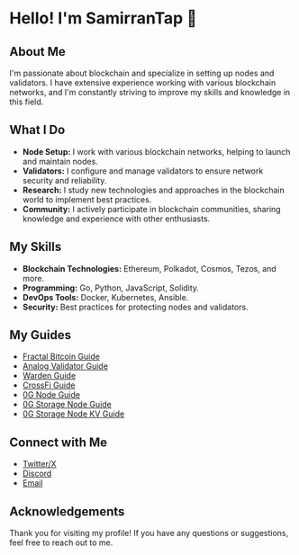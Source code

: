 # Hello! I'm SamirranTap 👋

## About Me
I'm passionate about blockchain and specialize in setting up nodes and validators. I have extensive experience working with various blockchain networks, and I'm constantly striving to improve my skills and knowledge in this field.

## What I Do
- **Node Setup:** I work with various blockchain networks, helping to launch and maintain nodes.
- **Validators:** I configure and manage validators to ensure network security and reliability.
- **Research:** I study new technologies and approaches in the blockchain world to implement best practices.
- **Community:** I actively participate in blockchain communities, sharing knowledge and experience with other enthusiasts.

## My Skills
- **Blockchain Technologies:** Ethereum, Polkadot, Cosmos, Tezos, and more.
- **Programming:** Go, Python, JavaScript, Solidity.
- **DevOps Tools:** Docker, Kubernetes, Ansible.
- **Security:** Best practices for protecting nodes and validators.

## My Guides
- [Fractal Bitcoin Guide](https://github.com/SamirranTap/Fractal-Bitcoin-Guide)
- [Analog Validator Guide](https://github.com/SamirranTap/my-guides/blob/main/Analog/Analog-Validator-Node.md)
- [Warden Guide](https://github.com/SamirranTap/my-guides/blob/main/warden/warden-guide.md)
- [CrossFi Guide](https://github.com/SamirranTap/my-guides/blob/main/crossfi/crossfi-guide.md)
- [0G Node Guide](https://github.com/SamirranTap/my-guides/blob/main/0g/0g-node-guide.md)
- [0G Storage Node Guide](https://github.com/SamirranTap/my-guides/blob/main/0g/0g-storage-node-guide.md)
- [0G Storage Node KV Guide](https://github.com/SamirranTap/my-guides/blob/main/0g/0g-storage-node-kv-guide.md)

## Connect with Me
- [Twitter/X](https://x.com/SamirranTap)
- [Discord](https://discordapp.com/users/846672066824503307)
- [Email](bdalzymhmdy52@gmail.com)

## Acknowledgements
Thank you for visiting my profile! If you have any questions or suggestions, feel free to reach out to me.
